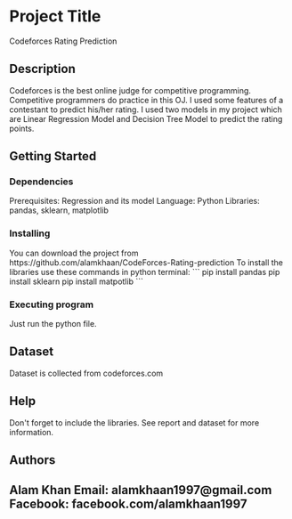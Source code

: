 <h1>Project Title</h1>
Codeforces Rating Prediction

<h2>Description</h2>
Codeforces is the best online judge for competitive programming. Competitive programmers
do practice in this OJ. I used some features of a contestant to
predict his/her rating. I used two models in my project which are Linear Regression Model and Decision Tree Model to predict the rating points.


<h2>Getting Started</h2>


<h3>Dependencies</h3>
Prerequisites: Regression and its model
Language: Python
Libraries: pandas, sklearn, matplotlib


<h3>Installing</h3>
You can download the project from https://github.com/alamkhaan/CodeForces-Rating-prediction
To install the libraries use these commands in python terminal:
```
pip install pandas
pip install sklearn
pip install matpotlib
```


<h3>Executing program</h3>
Just run the python file.


<h2>Dataset</h2>
Dataset is collected from codeforces.com


<h2>Help</h2>
Don't forget to include the libraries.
See report and dataset for more information.


<h2>Authors<h2>
Alam Khan
Email: alamkhaan1997@gmail.com
Facebook: facebook.com/alamkhaan1997
